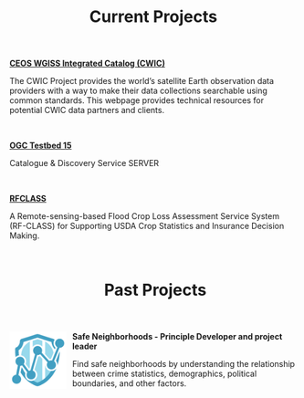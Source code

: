 <header class="entry-header">
<h1 class="entry-title">Current Projects</h1>
</header>

<p><a href="http://ceos.org/ourwork/workinggroups/wgiss/access/cwic/" target="_blank"><strong>CEOS WGISS Integrated Catalog (CWIC)</strong></a></p><p>The CWIC Project provides the world’s satellite Earth observation data providers with a way to make their data collections searchable using common standards. This webpage provides technical resources for potential CWIC data partners and clients.</p>
&nbsp;

<p><a href="https://www.opengeospatial.org/projects/initiatives/testbed15" target="_blank"> <strong>OGC Testbed 15</strong></a></p><p>Catalogue & Discovery Service SERVER</p>
&nbsp;

<p><a href="http://dss.csiss.gmu.edu/RFCLASS/" target="_blank"><strong>RFCLASS</strong> </a></p><p>A Remote-sensing-based Flood Crop Loss Assessment Service System (RF-CLASS) for Supporting USDA Crop Statistics and Insurance Decision Making.</p>


&nbsp;
&nbsp;

<header class="entry-header">
<h1 class="entry-title"> Past Projects</h1>
</header>
<div class="entry-content">


<p><a href="https://store.hexagongeospatial.com/apps/138892" target="_blank"><img src="https://raw.githubusercontent.com/llin-csiss/llin-csiss.github.io/master/images/Safe_neigh.png" alt="Smiley face" width="100" height="100" align="left" style="margin-right: 10px;"> </a><strong>Safe Neighborhoods - Principle Developer and project leader</strong></p><p>Find safe neighborhoods by understanding the relationship between crime statistics, demographics, political boundaries, and other factors.</p>
